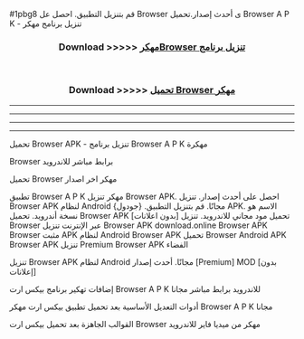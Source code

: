 #1pbg8 قم بتنزيل التطبيق. احصل عل Browser  ى أحدث إصدار.تحميل Browser  A P K - تنزيل برنامج مهكر



<div align="center">
<h3>Download >>>>> <a href="https://ar-sites.web.app/?ar= Browser ">مهكرBrowser  تنزيل برنامج</a></h3><br>

<h3>Download >>>>> <a href="https://ar-sites.web.app/?ar= Browser ">تحميل Browser  مهكر</a></h3>
</div>


----------------------------------------------------------

----------------------------------------------------------

----------------------------------------------------------

----------------------------------------------------------


تحميل Browser  APK - تنزيل برنامج Browser  A P K مهكرة

Browser  برابط مباشر للاندرويد

تحميل Browser  مهكر اخر اصدار

تطبيق Browser  A P K مهكر
تنزيل Browser  APK. احصل على أحدث إصدار.
تنزيل Browser  APK لنظام Android مجانًا.
قم بتنزيل التطبيق. {جودول} APK. الاسم هو نسخة أندرويد.
تحميل Browser  APK [بدون اعلانات]
تحميل مود مجاني للاندرويد.
تنزيل Browser  عبر الإنترنت
تنزيل Browser  APK
download.online Browser  APK
Browser  مثبت APK لنظام Android
Browser  APK
تحميل Browser  Android APK
Browser  APK تنزيل Premium
Browser  APK الفضاء

تنزيل Browser  APK لنظام Android مجانًا. أحدث إصدار [Premium] MOD [بدون إعلانات]

إضافات تهكير برنامج بيكس ارت Browser  A P K للاندرويد برابط مباشر مجانا

أدوات التعديل الأساسية بعد تحميل تطبيق بيكس ارت مهكر Browser  A P K مجانا

القوالب الجاهزة بعد تحميل بيكس ارت Browser  مهكر من ميديا فاير للاندرويد



